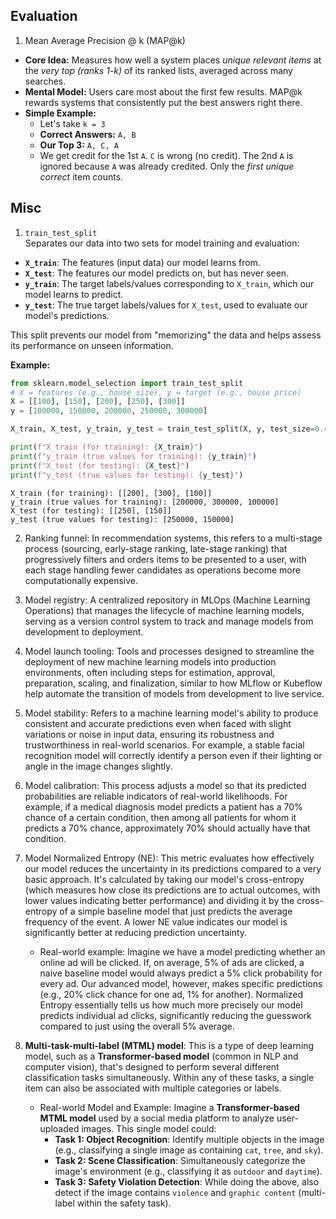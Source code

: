 ## Evaluation
1. Mean Average Precision @ k (MAP@k)  
* **Core Idea:** Measures how well a system places *unique relevant items* at the *very top (ranks 1-k)* of its ranked lists, averaged across many searches.
* **Mental Model:** Users care most about the first few results. MAP@k rewards systems that consistently put the best answers right there.
* **Simple Example:**
    * Let's take `k = 3`
    * **Correct Answers:** `A, B`
    * **Our Top 3:** `A, C, A`
    * We get credit for the 1st `A`. `C` is wrong (no credit). The 2nd `A` is ignored because `A` was already credited. Only the *first unique correct* item counts.

## Misc
1. `train_test_split`  
Separates our data into two sets for model training and evaluation:

* **`X_train`**: The features (input data) our model learns from.
* **`X_test`**: The features our model predicts on, but has never seen.
* **`y_train`**: The target labels/values corresponding to `X_train`, which our model learns to predict.
* **`y_test`**: The true target labels/values for `X_test`, used to evaluate our model's predictions.

This split prevents our model from "memorizing" the data and helps assess its performance on unseen information.

**Example:**

```python
from sklearn.model_selection import train_test_split
# X = features (e.g., house size), y = target (e.g., house price)
X = [[100], [150], [200], [250], [300]]
y = [100000, 150000, 200000, 250000, 300000]

X_train, X_test, y_train, y_test = train_test_split(X, y, test_size=0.4, random_state=42)

print(f"X_train (for training): {X_train}")
print(f"y_train (true values for training): {y_train}")
print(f"X_test (for testing): {X_test}")
print(f"y_test (true values for testing): {y_test}")
```

```
X_train (for training): [[200], [300], [100]]
y_train (true values for training): [200000, 300000, 100000]
X_test (for testing): [[250], [150]]
y_test (true values for testing): [250000, 150000]
```
2. Ranking funnel: In recommendation systems, this refers to a multi-stage process (sourcing, early-stage ranking, late-stage ranking) that progressively filters and orders items to be presented to a user, with each stage handling fewer candidates as operations become more computationally expensive.

3. Model registry: A centralized repository in MLOps (Machine Learning Operations) that manages the lifecycle of machine learning models, serving as a version control system to track and manage models from development to deployment.

4. Model launch tooling: Tools and processes designed to streamline the deployment of new machine learning models into production environments, often including steps for estimation, approval, preparation, scaling, and finalization, similar to how MLflow or Kubeflow help automate the transition of models from development to live service.

5. Model stability: Refers to a machine learning model's ability to produce consistent and accurate predictions even when faced with slight variations or noise in input data, ensuring its robustness and trustworthiness in real-world scenarios. For example, a stable facial recognition model will correctly identify a person even if their lighting or angle in the image changes slightly.

6. Model calibration: This process adjusts a model so that its predicted probabilities are reliable indicators of real-world likelihoods. For example, if a medical diagnosis model predicts a patient has a 70% chance of a certain condition, then among all patients for whom it predicts a 70% chance, approximately 70% should actually have that condition.

7. Model Normalized Entropy (NE): This metric evaluates how effectively our model reduces the uncertainty in its predictions compared to a very basic approach. It's calculated by taking our model's cross-entropy (which measures how close its predictions are to actual outcomes, with lower values indicating better performance) and dividing it by the cross-entropy of a simple baseline model that just predicts the average frequency of the event. A lower NE value indicates our model is significantly better at reducing prediction uncertainty.  

   - Real-world example: Imagine we have a model predicting whether an online ad will be clicked. If, on average, 5% of ads are clicked, a naive baseline model would always predict a 5% click probability for every ad. Our advanced model, however, makes specific predictions (e.g., 20% click chance for one ad, 1% for another). Normalized Entropy essentially tells us how much more precisely our model predicts individual ad clicks, significantly reducing the guesswork compared to just using the overall 5% average.

8. **Multi-task-multi-label (MTML) model**: This is a type of deep learning model, such as a **Transformer-based model** (common in NLP and computer vision), that's designed to perform several different classification tasks simultaneously. Within any of these tasks, a single item can also be associated with multiple categories or labels.

   - Real-world Model and Example:
   Imagine a **Transformer-based MTML model** used by a social media platform to analyze user-uploaded images. This single model could:
      - **Task 1: Object Recognition**: Identify multiple objects in the image (e.g., classifying a single image as containing `cat`, `tree`, and `sky`).
      - **Task 2: Scene Classification**: Simultaneously categorize the image's environment (e.g., classifying it as `outdoor` and `daytime`).
      - **Task 3: Safety Violation Detection**: While doing the above, also detect if the image contains `violence` and `graphic content` (multi-label within the safety task).

